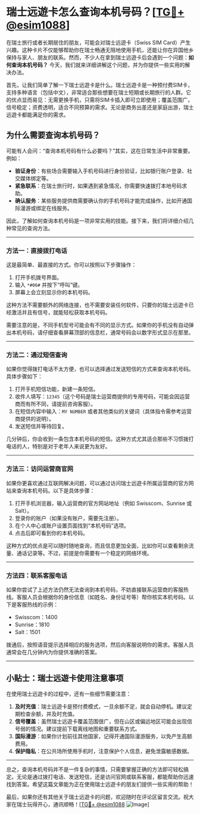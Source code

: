 # 瑞士远遊卡怎么查询本机号码？[[TG💪+ @esim1088](https://t.me/s/esim1088)]

在瑞士旅行或者长期居住的朋友，可能会对瑞士远遊卡（Swiss SIM Card）产生兴趣。这种卡片不仅能够帮助你在瑞士畅通无阻地使用手机，还能让你在异国他乡保持与家人、朋友的联系。然而，不少人在拿到瑞士远遊卡后会遇到一个问题：**如何查询本机号码？** 今天，我们就来详细讲解这个问题，并为你提供一些实用的解决办法。

首先，让我们简单了解一下瑞士远遊卡是什么。瑞士远遊卡是一种预付费SIM卡，支持多种语言（包括中文），非常适合那些想要在瑞士短期或长期旅行的人群。它的优点显而易见：无需更换手机，只需将SIM卡插入即可立即使用；覆盖范围广，信号稳定；资费透明，适合不同预算的需求。无论是商务出差还是家庭出游，瑞士远遊卡都能满足你的需求。

## 为什么需要查询本机号码？

可能有人会问：“查询本机号码有什么必要吗？”其实，这在日常生活中非常重要。例如：

- **验证身份**：有些场合需要输入手机号码进行身份验证，比如银行账户登录、社交媒体绑定等。
- **紧急联系**：在瑞士旅行时，如果遇到紧急情况，你需要快速拨打本地号码求助。
- **确认服务**：某些服务提供商需要确认你的手机号码才能完成操作，比如开通国际漫游或绑定在线服务。

因此，了解如何查询本机号码是一项非常实用的技能。接下来，我们将详细介绍几种常见的查询方法。

---

### 方法一：直接拨打电话

这是最简单、最直接的方式。你可以按照以下步骤操作：

1. 打开手机拨号界面。
2. 输入 `*#06#` 并按下“呼叫”键。
3. 屏幕上会立刻显示你的本机号码。

这种方法不需要额外的网络连接，也不需要安装任何软件，只要你的瑞士远遊卡已经激活并且有信号，就能轻松获取本机号码。

需要注意的是，不同手机型号可能会有不同的显示方式。如果你的手机没有自动弹出本机号码，请仔细查看屏幕顶部的信息栏，通常号码会以数字形式显示在那里。

---

### 方法二：通过短信查询

如果你觉得拨打电话不太方便，也可以选择通过发送短信的方式来查询本机号码。具体步骤如下：

1. 打开手机短信功能，新建一条短信。
2. 收件人填写：`12345`（这个号码是瑞士运营商提供的专用号码，可能会因运营商而有所不同，请提前咨询客服）。
3. 在短信内容中输入：`MY NUMBER` 或者其他类似的关键词（具体指令需参考运营商提供的说明）。
4. 发送短信并等待回复。

几分钟后，你会收到一条包含本机号码的短信。这种方式尤其适合那些不习惯拨打电话的人，特别是对于老年人来说更为友好。

---

### 方法三：访问运营商官网

如果你更喜欢通过互联网解决问题，可以通过访问瑞士远遊卡所属运营商的官方网站来查询本机号码。以下是具体步骤：

1. 打开手机浏览器，输入运营商的官方网站地址（例如 Swisscom、Sunrise 或 Salt）。
2. 登录你的账户（如果没有账户，需要先注册）。
3. 在个人中心或账户设置页面找到“本机号码”选项。
4. 点击后即可看到你的本机号码。

这种方式的优点是可以随时随地查询，而且信息更加全面，比如你可以查看剩余流量、通话记录等。不过，前提是你需要有一个稳定的网络环境。

---

### 方法四：联系客服电话

如果你尝试了上述方法仍然无法查询到本机号码，不妨直接联系运营商的客服热线。客服人员会根据你的身份信息（如姓名、身份证号等）帮你核实本机号码。以下是客服热线的示例：

- Swisscom：1400
- Sunrise：1810
- Salt：1501

拨通后，按照语音提示选择相应的服务选项，然后向客服说明你的需求。客服人员通常会在几分钟内为你提供准确的答案。

---

## 小贴士：瑞士远遊卡使用注意事项

在使用瑞士远遊卡的过程中，还有一些细节需要注意：

1. **及时充值**：瑞士远遊卡是预付费模式，一旦余额不足，就会自动停机。建议定期检查余额，并及时充值。
2. **信号覆盖**：虽然瑞士远遊卡覆盖范围很广，但在山区或偏远地区可能会出现信号弱的情况。建议提前下载离线地图和重要联系方式。
3. **国际漫游**：如果你计划前往其他国家，记得开通国际漫游服务，以免产生高额费用。
4. **保护隐私**：在公共场所使用手机时，注意保护个人信息，避免泄露敏感数据。

---

总之，查询本机号码并不是一件复杂的事情，只需要掌握正确的方法即可轻松搞定。无论是通过拨打电话、发送短信，还是访问官网或联系客服，都能帮助你迅速找到答案。希望这篇文章能为正在使用瑞士远遊卡的朋友们提供一些实用的帮助！

最后，如果你还有其他关于瑞士远遊卡的问题，欢迎随时在评论区留言交流。祝大家在瑞士玩得开心，通讯顺畅！[[TG💪+ @esim1088](https://t.me/s/esim1088) ![Image](https://i.postimg.cc/4NQfJmqS/Snipaste-2025-05-13-00-14-12.png)]